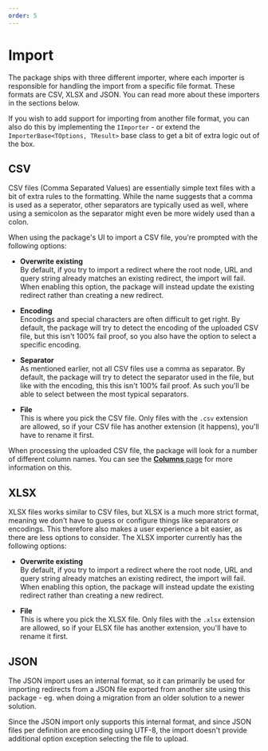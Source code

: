 ```yaml
---
order: 5
---
```


# Import

The package ships with three different importer, where each importer is responsible for handling the import from a specific file format. These formats are CSV, XLSX and JSON. You can read more about these importers in the sections below.

If you wish to add support for importing from another file format, you can also do this by implementing the `IImporter` - or extend the `ImporterBase<TOptions, TResult>` base class to get a bit of extra logic out of the box.




## CSV

CSV files (Comma Separated Values) are essentially simple text files with a bit of extra rules to the formatting. While the name suggests that a comma is used as a seperator, other separators are typically used as well, where using a semicolon as the separator might even be more widely used than a colon.

When using the package's UI to import a CSV file, you're prompted with the following options:

- **Overwrite existing**  
By default, if you try to import a redirect where the root node, URL and query string already matches an existing redirect, the import will fail. When enabling this option, the package will instead update the existing redirect rather than creating a new redirect.

- **Encoding**  
Encodings and special characters are often difficult to get right. By default, the package will try to detect the encoding of the uploaded CSV file, but this isn't 100% fail proof, so you also have the option to select a specific encoding.

- **Separator**  
As mentioned earlier, not all CSV files use a comma as separator. By default, the package will try to detect the separator used in the file, but like with the encoding, this this isn't 100% fail proof. As such you'll be able to select between the most typical separators.

- **File**  
This is where you pick the CSV file. Only files with the `.csv` extension are allowed, so if your CSV file has another extension (it happens), you'll have to rename it first.

When processing the uploaded CSV file, the package will look for a number of different column names. You can see the [**Columns** page](./Columns.md) for more information on this.







## XLSX

XLSX files works similar to CSV files, but XLSX is a much more strict format, meaning we don't have to guess or configure things like separators or encodings. This therefore also makes a user experience a bit easier, as there are less options to consider. The XLSX importer currently has the following options:

- **Overwrite existing**  
By default, if you try to import a redirect where the root node, URL and query string already matches an existing redirect, the import will fail. When enabling this option, the package will instead update the existing redirect rather than creating a new redirect.

- **File**  
This is where you pick the XLSX file. Only files with the `.xlsx` extension are allowed, so if your ELSX file has another extension, you'll have to rename it first.





## JSON

The JSON import uses an internal format, so it can primarily be used for importing redirects from a JSON file exported from another site using this package - eg. when doing a migration from an older solution to a newer solution.

Since the JSON import only supports this internal format, and since JSON files per definition are encoding using UTF-8, the import doesn't provide additional option exception selecting the file to upload.

